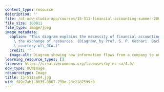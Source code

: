 ```yaml
---
content_type: resource
description: ''
file: /ol-ocw-studio-app/courses/15-511-financial-accounting-summer-2004/f89e7ab180350867739e28c2282599c0_15-511su04.jpg
file_size: 100811
file_type: image/jpeg
image_metadata:
  caption: "This diagram explains the necessity of financial accounting: it promotes\
    \ the exchange of resources. (Diagram\_by Prof. S. P. Kothari. Background photograph\
    \ courtesy of\_OCW.)"
  credit: ''
  image-alt: Diagram showing how information flows from a company to outsiders.
learning_resource_types: []
license: https://creativecommons.org/licenses/by-nc-sa/4.0/
ocw_type: OCWImage
resourcetype: Image
title: 15-511su04.jpg
uid: f89e7ab1-8035-0867-739e-28c2282599c0
---
```

